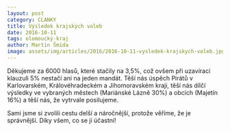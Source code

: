 ```yaml
---
layout: post
category: CLANKY
title: Výsledek krajských voleb
date: 2016-10-11
tags: olomoucký-kraj
author: Martin Šmída
image: assets/img/articles/2016/2016-10-11-vysledek-krajskych-voleb.jpg   #751x422 pixelu
---
```

Děkujeme za 6000 hlasů, které stačily na 3,5%, což ovšem při uzavírací klauzuli 5% nestačí ani na jeden mandát. Těší nás úspěch Pirátů v Karlovarském, Královéhradeckém a Jihomoravském kraji, těší nás dílčí výsledky ve vybraných městech (Mariánské Lázně 30%) a obcích (Majetín 16%) a těší nás, že vytrvale posilujeme.

Sami jsme si zvolili cestu delší a náročnější, protože věříme, že je správnější. Díky všem, co se jí účastní!
